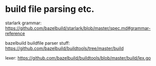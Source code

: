 # build file parsing etc.

starlark grammar: https://github.com/bazelbuild/starlark/blob/master/spec.md#grammar-reference

bazelbuild buildfile parser stuff:  https://github.com/bazelbuild/buildtools/tree/master/build

lexer:  https://github.com/bazelbuild/buildtools/blob/master/build/lex.go



